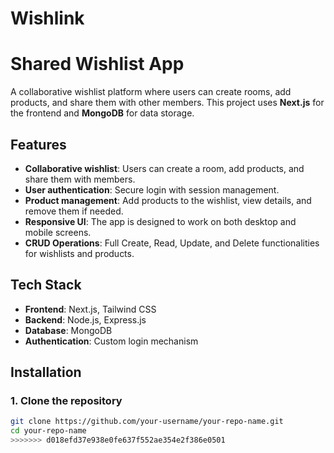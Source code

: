 

# Wishlink
# Shared Wishlist App

A collaborative wishlist platform where users can create rooms, add products, and share them with other members. This project uses **Next.js** for the frontend and **MongoDB** for data storage.

## Features

- **Collaborative wishlist**: Users can create a room, add products, and share them with members.
- **User authentication**: Secure login with session management.
- **Product management**: Add products to the wishlist, view details, and remove them if needed.
- **Responsive UI**: The app is designed to work on both desktop and mobile screens.
- **CRUD Operations**: Full Create, Read, Update, and Delete functionalities for wishlists and products.

## Tech Stack

- **Frontend**: Next.js, Tailwind CSS
- **Backend**: Node.js, Express.js
- **Database**: MongoDB
- **Authentication**: Custom login mechanism

## Installation

### 1. Clone the repository

```bash
git clone https://github.com/your-username/your-repo-name.git
cd your-repo-name
>>>>>>> d018efd37e938e0fe637f552ae354e2f386e0501

